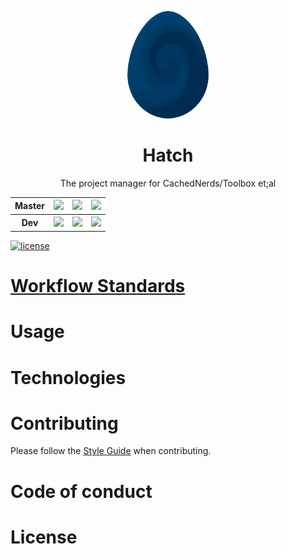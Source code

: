 <p align = "center"><img src="logo/egg.png" /></p>

<h1 align="center">Hatch</h1>
<p align="center">The project manager for CachedNerds/Toolbox et;al</p>

<div align="center">
<table>
  <tr>
    <th >Master</th>
    <th align="center"><a href="https://travis-ci.org/CachedNerds/Hatch"><img src="https://travis-ci.org/CachedNerds/Hatch.svg?branch=master"></a></th>
    <th align="center"><a href="https://ci.appveyor.com/project/DannyPeck/hatch/branch/master"><img src="https://ci.appveyor.com/api/projects/status/ca0p5xwqjva7w6b2/branch/master?svg=true"></a></th>
    <th align="center"><a href="https://coveralls.io/repos/github/CachedNerds/Hatch/badge.svg?branch=master"><img src="https://coveralls.io/repos/github/CachedNerds/Hatch/badge.svg?branch=master"></a></th>
  </tr>
  <tr>
    <th >Dev</a></th>
    <th align="center"><a href="https://travis-ci.org/CachedNerds/Hatch"><img src="https://travis-ci.org/CachedNerds/Hatch.svg?branch=dev"></a></th>
    <th align="center"><a href="https://ci.appveyor.com/api/projects/status/ca0p5xwqjva7w6b2/branch/dev?svg=true"><img src="https://ci.appveyor.com/api/projects/status/ca0p5xwqjva7w6b2/branch/dev?svg=true"></a></th>
    <th align="center"><a href="https://coveralls.io/repos/github/CachedNerds/Hatch/badge.svg?branch=dev"><img src="https://coveralls.io/repos/github/CachedNerds/Hatch/badge.svg?branch=dev"></a></th>
  </tr>
</table>
</div>

[![license](https://img.shields.io/github/license/CachedNerds/Hatch.svg)](https://www.apache.org/licenses/LICENSE-2.0)

# [Workflow Standards](https://github.com/CachedNerds/Hatch/blob/master/WORKFLOW.md)

# Usage

# Technologies

# Contributing

Please follow the [Style Guide](STYLE.md) when contributing. 

# Code of conduct

# License

